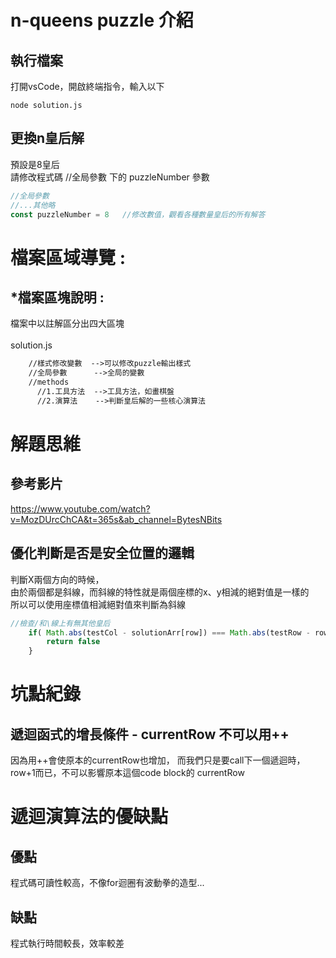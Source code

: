 # n-queens puzzle 介紹
## 執行檔案
打開vsCode，開啟終端指令，輸入以下
```
node solution.js
```
## 更換n皇后解
預設是8皇后<br>
請修改程式碼  //全局參數  下的 puzzleNumber 參數
```javascript
//全局參數
//...其他略
const puzzleNumber = 8   //修改數值，觀看各種數量皇后的所有解答
```

# 檔案區域導覽 :

## *檔案區塊說明 :
檔案中以註解區分出四大區塊<br>
<br>
solution.js
```html
    //樣式修改變數  -->可以修改puzzle輸出樣式
    //全局參數      -->全局的變數
    //methods      
      //1.工具方法  -->工具方法，如畫棋盤
      //2.演算法    -->判斷皇后解的一些核心演算法
```

# 解題思維
## 參考影片
https://www.youtube.com/watch?v=MozDUrcChCA&t=365s&ab_channel=BytesNBits
## 優化判斷是否是安全位置的邏輯
判斷X兩個方向的時候，<br>
由於兩個都是斜線，而斜線的特性就是兩個座標的x、y相減的絕對值是一樣的<br>
所以可以使用座標值相減絕對值來判斷為斜線
```javascript
//檢查/和\線上有無其他皇后
    if( Math.abs(testCol - solutionArr[row]) === Math.abs(testRow - row)){
        return false
    }
```

# 坑點紀錄
## 遞迴函式的增長條件 - currentRow 不可以用++
因為用++會使原本的currentRow也增加，
而我們只是要call下一個遞迴時，row+1而已，不可以影響原本這個code block的 currentRow

# 遞迴演算法的優缺點
## 優點
程式碼可讀性較高，不像for迴圈有波動拳的造型...
## 缺點
程式執行時間較長，效率較差

